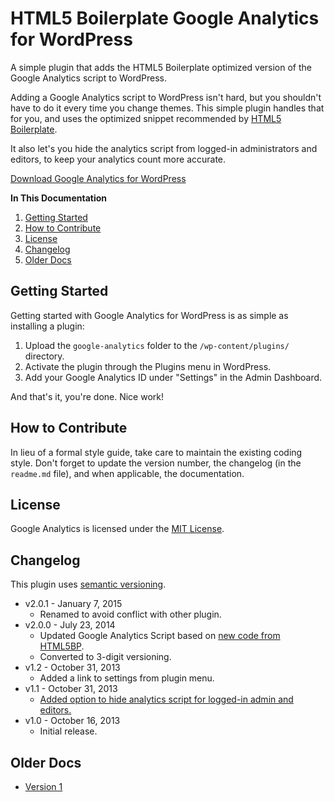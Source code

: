 # HTML5 Boilerplate Google Analytics for WordPress
A simple plugin that adds the HTML5 Boilerplate optimized version of the Google Analytics script to WordPress.

Adding a Google Analytics script to WordPress isn't hard, but you shouldn't have to do it every time you change themes. This simple plugin handles that for you, and uses the optimized snippet recommended by [HTML5 Boilerplate](http://html5boilerplate.com/).

It also let's you hide the analytics script from logged-in administrators and editors, to keep your analytics count more accurate.

[Download Google Analytics for WordPress](https://github.com/cferdinandi/google-analytics/archive/master.zip)

**In This Documentation**

1. [Getting Started](#getting-started)
2. [How to Contribute](#how-to-contribute)
3. [License](#license)
4. [Changelog](#changelog)
5. [Older Docs](#older-docs)



## Getting Started

Getting started with Google Analytics for WordPress is as simple as installing a plugin:

1. Upload the `google-analytics` folder to the `/wp-content/plugins/` directory.
2. Activate the plugin through the Plugins menu in WordPress.
3. Add your Google Analytics ID under "Settings" in the Admin Dashboard.

And that's it, you're done. Nice work!



## How to Contribute

In lieu of a formal style guide, take care to maintain the existing coding style. Don't forget to update the version number, the changelog (in the `readme.md` file), and when applicable, the documentation.



## License

Google Analytics is licensed under the [MIT License](http://gomakethings.com/mit/).



## Changelog

This plugin uses [semantic versioning](http://semver.org/).

* v2.0.1 - January 7, 2015
	* Renamed to avoid conflict with other plugin.
* v2.0.0 - July 23, 2014
	* Updated Google Analytics Script based on [new code from HTML5BP](https://github.com/h5bp/html5-boilerplate/blob/master/index.html#L31-L36).
	* Converted to 3-digit versioning.
* v1.2 - October 31, 2013
	* Added a link to settings from plugin menu.
* v1.1 - October 31, 2013
	* [Added option to hide analytics script for logged-in admin and editors.](https://github.com/cferdinandi/google-analytics/issues/1)
* v1.0 - October 16, 2013
	* Initial release.



## Older Docs

* [Version 1](https://github.com/cferdinandi/google-analytics/tree/archive-v1)